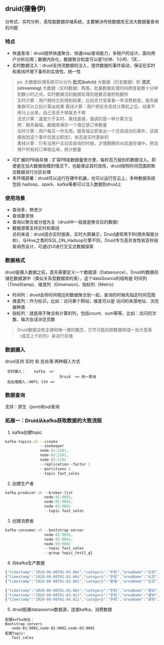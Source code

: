 ## druid(德鲁伊)
分布式、实时分析、高性能数据存储系统，主要解决传统数据库无法大数据量查询的问题 
### 特点   
* 快速查询：druid提供快速聚合、快速olap查询能力，多租户的设计，面向用户分析应用；数据内存化，数据聚合粒度可以是1分钟、1小时、1天...  
* 实时数据注入：druid支持流数据的注入，提供数据的事件驱动，保证在实时和离线环境下事件的实效性、统一性  
> ps: 大数据处理系统可以分为 **批式(batch)** 大数据（历史数据）和 **流式(streaming)** 大数据（实时数据）两类。批量数据处理时间跨度是数十分钟到数小时之间，实时数据流的数据处理则是数百毫秒到数秒  
实时计算：用户期待立刻得到结果，比如支付宝查看一年消费额度，服务器集群可以立刻计算出结果
离线计算：用户把任务丢给计算机之后，结果不用马上出来，自己该去干嘛就去干嘛  
流式计算：速度介于实时、离线直接，强调的是一种计算方法  
例：服务器端，数据库保存一个值记录订单数量  
实时计算：用户每买一件东西，服务端立即发出一个交易成功的事件，该值接收到这个事件后就立即加1，状态是实时更新的  
离线计算：只有当用户主动去查询的时候，才慢腾腾的从低速存储中，把该用户所有的订单取出来，统计数量  

* 可扩展的PB级存储：扩容PB级数据量很方便，每秒百万级别的数据注入。即使是在加大数据规模的情况下，也能保证其时效性，druid按照时间范围把聚合数据进行分区处理  
* 多环境部署：druid可以运行在硬件机器，也可以运行在云上，多种数据系统包括 hadoop、spark、kafka等都可以注入数据到druid上  
 
### 使用场景
* 查询多，修改少
* 查询要求快  
* 查询以聚合或分组为主（druid中一般就是聚合后的数据）
* 数据源需支持实时和离线  
总的来说：druid适合实时报表、实时大屏展示，Druid通常用于BI(商务智能分析)，与Hive之类的SQL_ON_Hadoop引擎不同，Druid专为高并发性和亚秒级查询而设计，可通过UI进行交互式数据探索

### 数据格式
druid是摄入数据之前，首先需要定义一个数据源（Datasource），Druid的数据存储在数据源中（类似关系型数据库的表），这个dataSource的结构是 时间列（TimeStamp)、维度列（Dimension)、指标列（Metric)  
* 时间列：druid会将时间相近的数据聚合到一起，查询的时候先指定时间范围  
* 维度列：作为标识，比如：访问某个网站，维度可以是 访问的来源地址、浏览器种类
* 指标列：就是用于聚合和计算的列，包括count、sum等等，比如：访问的次数、每次会话浏览页数  
> Druid数据没有主键和唯一建的概念，它尽可能的把数据拼成一张大宽表（成百上千的列）来进行存储

### 数据摄入
druid支持 实时 和 批处理 两种摄入方式
````
 实时摄入：    kafka  => 
                         Druid  => 统一查询
 批处理摄入：HDFS、CSV => 
````
### 数据查询
支持：原生（json)和sql查询

### 拓展一：Druid从kafka获取数据的大致流程
1. kafka创建topic
````js
kafka-topics.sh --create 
                --zookeeper 
                node-01:2181,
                node-02:2181,
                node-03:2181
                --replication--factor 1
                --partitions 1
                --topic fast_sales
````
2. 创建生产者
````js
kafka-producer.sh --broker-list 
                  node-01:9092,
                  node-02:9092,
                  node-03:9092
                  --topic fast_sales
````
3. 创建消费者
````js
kafka-consumer.sh --bootstrap-server
                  node-01:9092,
                  node-02:9092,
                  node-03:9092
                  --topic fast_sales 
                  --group topic_test1_g1
````
4. 向kafka生产数据
````js
{"timestamp":"2020-08-08T01:03.00z","category":"手机","areaName":"北京","monye":"1450"}
{"timestamp":"2020-08-08T01:03.00z","category":"手机","areaName":"北京","monye":"1450"}
{"timestamp":"2020-08-08T01:03.00z","category":"家电","areaName":"北京","monye":"1550"}
 
{"timestamp":"2020-08-08T01:03.00z","category":"手机","areaName":"深圳","monye":"1000"}
{"timestamp":"2020-08-08T01:03.01z","category":"手机","areaName":"深圳","monye":"2000"}
{"timestamp":"2020-08-08T01:04.01z","category":"手机","areaName":"深圳","monye":"2200"}
````
5. druid配置datasource数据源，连接kafka，消费数据
````
配置kafka地址： 
Bootstrap servers
   node-01:9092,node-02:9092,node-03:9092
配置Topic:
   fast_sales
````